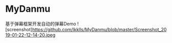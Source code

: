 # MyDanmu
基于弹幕框架开发自动的弹幕Demo
![screenshot]https://github.com/lkklls/MyDanmu/blob/master/Screenshot_2019-01-22-12-14-20.jpeg

